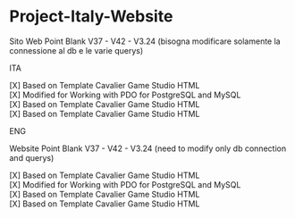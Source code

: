 # Project-Italy-Website

Sito Web Point Blank V37 - V42 - V3.24 (bisogna modificare solamente la connessione al db e le varie querys)

ITA

[X] Based on Template Cavalier Game Studio HTML <br />
[X] Modified for Working with PDO for PostgreSQL and MySQL <br />
[X] Based on Template Cavalier Game Studio HTML <br />
[X] Based on Template Cavalier Game Studio HTML <br />




ENG

Website Point Blank V37 - V42 - V3.24 (need to modify only db connection and querys)

[X] Based on Template Cavalier Game Studio HTML <br />
[X] Modified for Working with PDO for PostgreSQL and MySQL <br />
[X] Based on Template Cavalier Game Studio HTML <br />
[X] Based on Template Cavalier Game Studio HTML <br />
